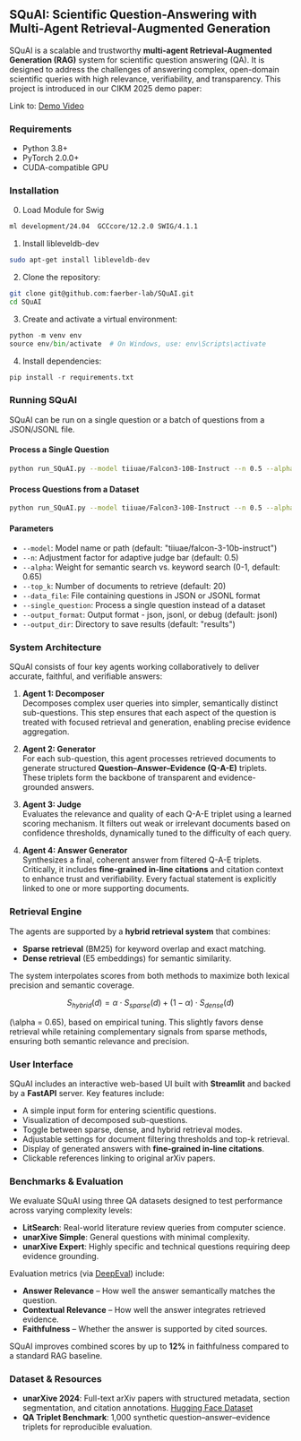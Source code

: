 ## SQuAI: Scientific Question-Answering with Multi-Agent Retrieval-Augmented Generation

SQuAI is a scalable and trustworthy **multi-agent Retrieval-Augmented Generation (RAG)** system for scientific question answering (QA). It is designed to address the challenges of answering complex, open-domain scientific queries with high relevance, verifiability, and transparency. This project is introduced in our CIKM 2025 demo paper:  

Link to: [Demo Video](https://www.youtube.com/watch?v=aGDrtsiZDQA&feature=youtu.be)

### Requirements
- Python 3.8+
- PyTorch 2.0.0+
- CUDA-compatible GPU 

### Installation

0. Load Module for Swig

```bash
ml development/24.04  GCCcore/12.2.0 SWIG/4.1.1
```

1. Install libleveldb-dev

```bash
sudo apt-get install libleveldb-dev
```

2. Clone the repository:
```bash
git clone git@github.com:faerber-lab/SQuAI.git
cd SQuAI
```

3. Create and activate a virtual environment:
```python
python -m venv env
source env/bin/activate  # On Windows, use: env\Scripts\activate
```

4. Install dependencies:
```python
pip install -r requirements.txt
```

### Running SQuAI
SQuAI can be run on a single question or a batch of questions from a JSON/JSONL file.
#### Process a Single Question
```bash
python run_SQuAI.py --model tiiuae/Falcon3-10B-Instruct --n 0.5 --alpha 0.65 --top_k 20 --single_question "Your question here?"
```
#### Process Questions from a Dataset
```bash
python run_SQuAI.py --model tiiuae/Falcon3-10B-Instruct --n 0.5 --alpha 0.65 --top_k 20 --data_file your_questions.jsonl --output_format jsonl
```
#### Parameters
- `--model`: Model name or path (default: "tiiuae/falcon-3-10b-instruct")
- `--n`: Adjustment factor for adaptive judge bar (default: 0.5)
- `--alpha`: Weight for semantic search vs. keyword search (0-1, default: 0.65)
- `--top_k`: Number of documents to retrieve (default: 20)
- `--data_file`: File containing questions in JSON or JSONL format
- `--single_question`: Process a single question instead of a dataset
- `--output_format`: Output format - json, jsonl, or debug (default: jsonl)
- `--output_dir`: Directory to save results (default: "results")

### System Architecture

SQuAI consists of four key agents working collaboratively to deliver accurate, faithful, and verifiable answers:

1. **Agent 1: Decomposer**  
   Decomposes complex user queries into simpler, semantically distinct sub-questions. This step ensures that each aspect of the question is treated with focused retrieval and generation, enabling precise evidence aggregation.

2. **Agent 2: Generator**  
   For each sub-question, this agent processes retrieved documents to generate structured **Question–Answer–Evidence (Q-A-E)** triplets. These triplets form the backbone of transparent and evidence-grounded answers.

3. **Agent 3: Judge**  
   Evaluates the relevance and quality of each Q-A-E triplet using a learned scoring mechanism. It filters out weak or irrelevant documents based on confidence thresholds, dynamically tuned to the difficulty of each query.

4. **Agent 4: Answer Generator**  
   Synthesizes a final, coherent answer from filtered Q-A-E triplets. Critically, it includes **fine-grained in-line citations** and citation context to enhance trust and verifiability. Every factual statement is explicitly linked to one or more supporting documents.

###  Retrieval Engine

The agents are supported by a **hybrid retrieval system** that combines:
- **Sparse retrieval** (BM25) for keyword overlap and exact matching.
- **Dense retrieval** (E5 embeddings) for semantic similarity.

The system interpolates scores from both methods to maximize both lexical precision and semantic coverage.

```math
S_{hybrid}(d) = \alpha \cdot S_{sparse}(d) + (1 - \alpha) \cdot S_{dense}(d)
```
\(\alpha = 0.65\), based on empirical tuning. This slightly favors dense retrieval while retaining complementary signals from sparse methods, ensuring both semantic relevance and precision.

### User Interface

SQuAI includes an interactive web-based UI built with **Streamlit** and backed by a **FastAPI** server. Key features include:

- A simple input form for entering scientific questions.
- Visualization of decomposed sub-questions.
- Toggle between sparse, dense, and hybrid retrieval modes.
- Adjustable settings for document filtering thresholds and top-k retrieval.
- Display of generated answers with **fine-grained in-line citations**.
- Clickable references linking to original arXiv papers.


### Benchmarks & Evaluation

We evaluate SQuAI using three QA datasets designed to test performance across varying complexity levels:

- **LitSearch**: Real-world literature review queries from computer science.
- **unarXive Simple**: General questions with minimal complexity.
- **unarXive Expert**: Highly specific and technical questions requiring deep evidence grounding.

Evaluation metrics (via [DeepEval](https://deepeval.com)) include:

- **Answer Relevance** – How well the answer semantically matches the question.
- **Contextual Relevance** – How well the answer integrates retrieved evidence.
- **Faithfulness** – Whether the answer is supported by cited sources.

SQuAI improves combined scores by up to **12%** in faithfulness compared to a standard RAG baseline.

### Dataset & Resources

- **unarXive 2024**: Full-text arXiv papers with structured metadata, section segmentation, and citation annotations. [Hugging Face Dataset](https://huggingface.co/datasets/ines-besrour/unarxive_2024)
- **QA Triplet Benchmark**: 1,000 synthetic question–answer–evidence triplets for reproducible evaluation.




